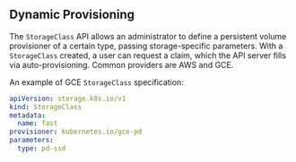 ## Dynamic Provisioning

The `StorageClass` API allows an administrator to define a persistent volume provisioner of a certain type, passing storage-specific parameters. With a `StorageClass` created, a user can request a claim, which the API server fills via auto-provisioning. Common providers are AWS and GCE. 

An example of GCE `StorageClass` specification:
```yaml
apiVersion: storage.k8s.io/v1
kind: StorageClass
metadata:
  name: fast
provisioner: kubernetes.io/gce-pd
parameters:
  type: pd-ssd
```